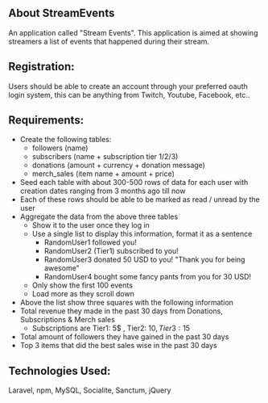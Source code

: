 ## About StreamEvents
An application called "Stream Events". This application is aimed at showing streamers a list of events that happened during their stream. 

## Registration:
Users should be able to create an account through your preferred oauth login system, this can be anything from Twitch, Youtube, Facebook, etc..

## Requirements:
- Create the following tables:
  - followers (name)
  - subscribers (name + subscription tier 1/2/3)
  - donations (amount + currency + donation message)
  - merch_sales (item name + amount + price)
- Seed each table with about 300-500 rows of data for each user with creation dates ranging from 3 months ago till now
- Each of these rows should be able to be marked as read / unread by the user
- Aggregate the data from the above three tables 
  - Show it to the user once they log in
  - Use a single list to display this information, format it as a sentence
    - RandomUser1 followed you!
    - RandomUser2 (Tier1) subscribed to you!
    - RandomUser3 donated 50 USD to you!
      "Thank you for being awesome"
    - RandomUser4 bought some fancy pants from you for 30 USD!
  - Only show the first 100 events
  - Load more as they scroll down
- Above the list show three squares with the following information
- Total revenue they made in the past 30 days from Donations, Subscriptions & Merch sales
  - Subscriptions are Tier1: 5$ , Tier2: 10$, Tier3: 15$
- Total amount of followers they have gained in the past 30 days
- Top 3 items that did the best sales wise in the past 30 days

## Technologies Used:
Laravel, npm, MySQL, Socialite, Sanctum, jQuery
